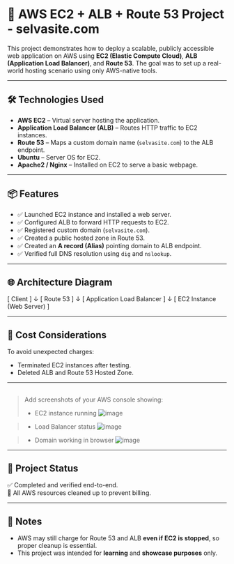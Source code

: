 # 🚀 AWS EC2 + ALB + Route 53 Project - selvasite.com

This project demonstrates how to deploy a scalable, publicly accessible web application on AWS using **EC2 (Elastic Compute Cloud)**, **ALB (Application Load Balancer)**, and **Route 53**. The goal was to set up a real-world hosting scenario using only AWS-native tools.

---

## 🛠️ Technologies Used

- **AWS EC2** – Virtual server hosting the application.
- **Application Load Balancer (ALB)** – Routes HTTP traffic to EC2 instances.
- **Route 53** – Maps a custom domain name (`selvasite.com`) to the ALB endpoint.
- **Ubuntu** – Server OS for EC2.
- **Apache2 / Nginx** – Installed on EC2 to serve a basic webpage.

---

## 📦 Features

- ✅ Launched EC2 instance and installed a web server.
- ✅ Configured ALB to forward HTTP requests to EC2.
- ✅ Registered custom domain (`selvasite.com`).
- ✅ Created a public hosted zone in Route 53.
- ✅ Created an **A record (Alias)** pointing domain to ALB endpoint.
- ✅ Verified full DNS resolution using `dig` and `nslookup`.

---

## 🌐 Architecture Diagram

[ Client ]
↓
[ Route 53 ]
↓
[ Application Load Balancer ]
↓
[ EC2 Instance (Web Server) ]

---

## 💸 Cost Considerations

To avoid unexpected charges:
- Terminated EC2 instances after testing.
- Deleted ALB and Route 53 Hosted Zone.

---

## 


> Add screenshots of your AWS console showing:
> - EC2 instance running
![image](https://github.com/user-attachments/assets/1a4f37c9-e2b3-4935-9c61-58abfeb89085)

> - Load Balancer status
![image](https://github.com/user-attachments/assets/c1d51e90-dcee-4492-a174-9046b129a492)

> - Domain working in browser
![image](https://github.com/user-attachments/assets/fad6ec34-73bf-4b87-a1a9-cee8329ea60b)

---

## 📁 Project Status

✅ Completed and verified end-to-end.  
🧹 All AWS resources cleaned up to prevent billing.

---

## 📌 Notes

- AWS may still charge for Route 53 and ALB **even if EC2 is stopped**, so proper cleanup is essential.
- This project was intended for **learning** and **showcase purposes** only.
